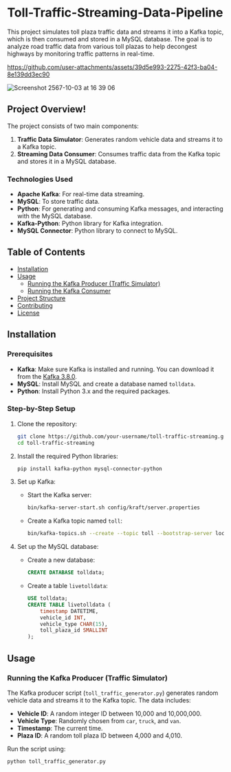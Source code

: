 # Toll-Traffic-Streaming-Data-Pipeline

This project simulates toll plaza traffic data and streams it into a Kafka topic, which is then consumed and stored in a MySQL database. The goal is to analyze road traffic data from various toll plazas to help decongest highways by monitoring traffic patterns in real-time.


https://github.com/user-attachments/assets/39d5e993-2275-42f3-ba04-8e139dd3ec90


![Screenshot 2567-10-03 at 16 39 06](https://github.com/user-attachments/assets/fc9f27ab-4fd6-4be5-9ea7-3a625062ec91)


## Project Overview!
The project consists of two main components:
1. **Traffic Data Simulator**: Generates random vehicle data and streams it to a Kafka topic.
2. **Streaming Data Consumer**: Consumes traffic data from the Kafka topic and stores it in a MySQL database.

### Technologies Used
- **Apache Kafka**: For real-time data streaming.
- **MySQL**: To store traffic data.
- **Python**: For generating and consuming Kafka messages, and interacting with the MySQL database.
- **Kafka-Python**: Python library for Kafka integration.
- **MySQL Connector**: Python library to connect to MySQL.

## Table of Contents
- [Installation](#installation)
- [Usage](#usage)
  - [Running the Kafka Producer (Traffic Simulator)](#running-the-kafka-producer-traffic-simulator)
  - [Running the Kafka Consumer](#running-the-kafka-consumer)
- [Project Structure](#project-structure)
- [Contributing](#contributing)
- [License](#license)

## Installation

### Prerequisites
- **Kafka**: Make sure Kafka is installed and running. You can download it from the [Kafka 3.8.0]([https://kafka.apache.org/](https://downloads.apache.org/kafka/3.8.0/kafka_2.12-3.8.0.tgz)).
- **MySQL**: Install MySQL and create a database named `tolldata`.
- **Python**: Install Python 3.x and the required packages.

### Step-by-Step Setup

1. Clone the repository:
    ```bash
    git clone https://github.com/your-username/toll-traffic-streaming.git
    cd toll-traffic-streaming
    ```

2. Install the required Python libraries:
    ```bash
    pip install kafka-python mysql-connector-python
    ```

3. Set up Kafka:
   - Start the Kafka server:
     ```bash
     bin/kafka-server-start.sh config/kraft/server.properties
     ```
   - Create a Kafka topic named `toll`:
     ```bash
     bin/kafka-topics.sh --create --topic toll --bootstrap-server localhost:9092
     ```

4. Set up the MySQL database:
   - Create a new database:
     ```sql
     CREATE DATABASE tolldata;
     ```
   - Create a table `livetolldata`:
     ```sql
     USE tolldata;
     CREATE TABLE livetolldata (
         timestamp DATETIME,
         vehicle_id INT,
         vehicle_type CHAR(15),
         toll_plaza_id SMALLINT
     );
     ```
## Usage

### Running the Kafka Producer (Traffic Simulator)

The Kafka producer script (`toll_traffic_generator.py`) generates random vehicle data and streams it to the Kafka topic. The data includes:

- **Vehicle ID**: A random integer ID between 10,000 and 10,000,000.
- **Vehicle Type**: Randomly chosen from `car`, `truck`, and `van`.
- **Timestamp**: The current time.
- **Plaza ID**: A random toll plaza ID between 4,000 and 4,010.

Run the script using:

```bash
python toll_traffic_generator.py










